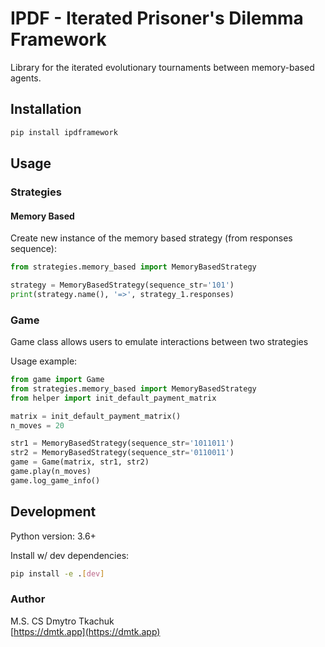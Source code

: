 # IPDF - Iterated Prisoner's Dilemma Framework

Library for the iterated evolutionary tournaments between memory-based agents.

## Installation

```bash
pip install ipdframework
```

## Usage

### Strategies

#### Memory Based

Create new instance of the memory based strategy (from responses sequence):

```python
from strategies.memory_based import MemoryBasedStrategy

strategy = MemoryBasedStrategy(sequence_str='101')
print(strategy.name(), '=>', strategy_1.responses)
```

### Game

Game class allows users to emulate interactions between two strategies

Usage example:

```python
from game import Game
from strategies.memory_based import MemoryBasedStrategy
from helper import init_default_payment_matrix

matrix = init_default_payment_matrix()
n_moves = 20

str1 = MemoryBasedStrategy(sequence_str='1011011')
str2 = MemoryBasedStrategy(sequence_str='0110011')
game = Game(matrix, str1, str2)
game.play(n_moves)
game.log_game_info()
```

## Development

Python version: 3.6+

Install w/ dev dependencies:

```bash
pip install -e .[dev]
```

### Author

M.S. CS Dmytro Tkachuk  
[https://dmtk.app](https://dmtk.app)
